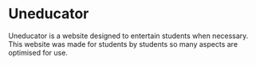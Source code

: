 
# Uneducator
Uneducator is a  website designed to entertain students when necessary. This website was made for students by students so many aspects are optimised for use.